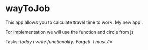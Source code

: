 # wayToJob

This app allows you to calculate travel time to work. 
My new app .

For implementation we will use the function and circle from js

Tasks:
<i> today i write functionality. Forgett. I must./i>
